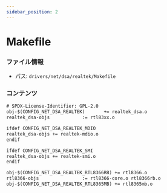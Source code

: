 ```yaml
---
sidebar_position: 2
---
```

# Makefile

### ファイル情報

- パス: `drivers/net/dsa/realtek/Makefile`

### コンテンツ

```txt
# SPDX-License-Identifier: GPL-2.0
obj-$(CONFIG_NET_DSA_REALTEK)		+= realtek_dsa.o
realtek_dsa-objs			:= rtl83xx.o

ifdef CONFIG_NET_DSA_REALTEK_MDIO
realtek_dsa-objs += realtek-mdio.o
endif

ifdef CONFIG_NET_DSA_REALTEK_SMI
realtek_dsa-objs += realtek-smi.o
endif

obj-$(CONFIG_NET_DSA_REALTEK_RTL8366RB) += rtl8366.o
rtl8366-objs 				:= rtl8366-core.o rtl8366rb.o
obj-$(CONFIG_NET_DSA_REALTEK_RTL8365MB) += rtl8365mb.o

```
